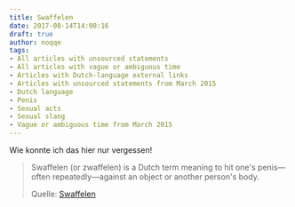```yaml
---
title: Swaffelen
date: 2017-08-14T14:00:16
draft: true
author: noqqe
tags:
- All articles with unsourced statements
- All articles with vague or ambiguous time
- Articles with Dutch-language external links
- Articles with unsourced statements from March 2015
- Dutch language
- Penis
- Sexual acts
- Sexual slang
- Vague or ambiguous time from March 2015
---
```


Wie konnte ich das hier nur vergessen!

> Swaffelen (or zwaffelen) is a Dutch term meaning to hit one's penis—often
> repeatedly—against an object or another person's body.
>
> Quelle: [Swaffelen](https://en.wikipedia.org/wiki/Swaffelen)
